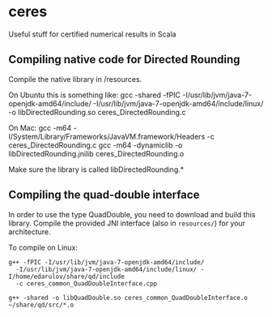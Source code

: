 ceres
=====
Useful stuff for certified numerical results in Scala





Compiling native code for Directed Rounding
-------------------------------
Compile the native library in /resources.

On Ubuntu this is something like:
gcc -shared -fPIC -I/usr/lib/jvm/java-7-openjdk-amd64/include/
  -I/usr/lib/jvm/java-7-openjdk-amd64/include/linux/
  -o libDirectedRounding.so ceres_DirectedRounding.c

On Mac:
gcc -m64 -I/System/Library/Frameworks/JavaVM.framework/Headers
     -c ceres_DirectedRounding.c
gcc -m64 -dynamiclib -o libDirectedRounding.jnilib ceres_DirectedRounding.o

Make sure the library is called libDirectedRounding.*


Compiling the quad-double interface
-------------------------------
In order to use the type QuadDouble, you need to download and build this library.
Compile the provided JNI interface (also in `resources/`) for your architecture.

To compile on Linux:

    g++ -fPIC -I/usr/lib/jvm/java-7-openjdk-amd64/include/
      -I/usr/lib/jvm/java-7-openjdk-amd64/include/linux/ -I/home/edarulov/share/qd/include
      -c ceres_common_QuadDoubleInterface.cpp

    g++ -shared -o libQuadDouble.so ceres_common_QuadDoubleInterface.o ~/share/qd/src/*.o

